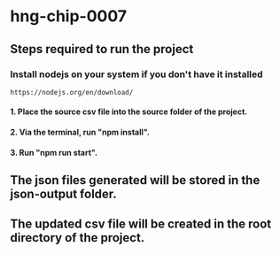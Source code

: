 # hng-chip-0007
## Steps required to run the project
### Install nodejs on your system if you don't have it installed
    https://nodejs.org/en/download/

#### 1. Place the source csv file into the source folder of the project.
#### 2. Via the terminal, run "npm install".
#### 3. Run "npm run start".

## The json files generated will be stored in the json-output folder.
## The updated csv file will be created in the root directory of the project.
